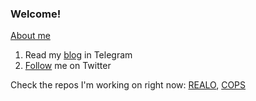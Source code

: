 ### Welcome!
[About me](https://h1alexbel.github.io/)

 1. Read my [blog](https://t.me/h1alexbelnews) in Telegram
 2. [Follow](https://twitter.com/intent/follow?screen_name=h1alexbel) me on Twitter

Check the repos I'm working on right now:
[REALO](https://github.com/h1alexbel/realo),
 [COPS](https://github.com/copy-stat/cops)
